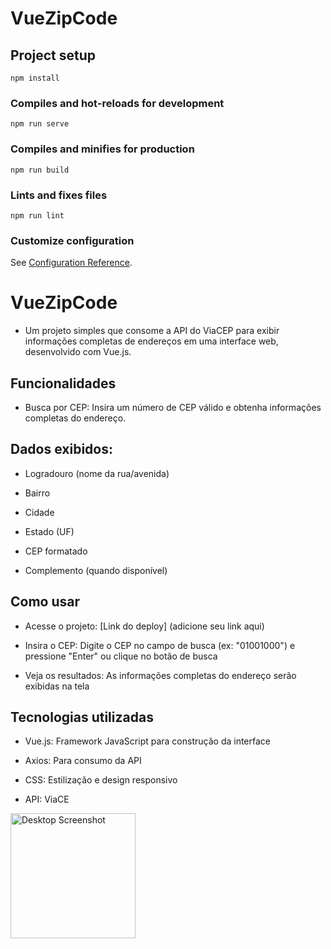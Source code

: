 # VueZipCode

## Project setup
```
npm install
```

### Compiles and hot-reloads for development
```
npm run serve
```

### Compiles and minifies for production
```
npm run build
```

### Lints and fixes files
```
npm run lint
```

### Customize configuration
See [Configuration Reference](https://cli.vuejs.org/config/).


# VueZipCode

- Um projeto simples que consome a API do ViaCEP para exibir informações completas de endereços em uma interface web, desenvolvido com Vue.js.

## Funcionalidades
- Busca por CEP: Insira um número de CEP válido e obtenha informações completas do endereço.

## Dados exibidos:
- Logradouro (nome da rua/avenida)

- Bairro

- Cidade

- Estado (UF)

- CEP formatado

- Complemento (quando disponível)

## Como usar
- Acesse o projeto: [Link do deploy] (adicione seu link aqui)

- Insira o CEP: Digite o CEP no campo de busca (ex: "01001000") e pressione "Enter" ou clique no botão de busca

- Veja os resultados: As informações completas do endereço serão exibidas na tela

## Tecnologias utilizadas
- Vue.js: Framework JavaScript para construção da interface

- Axios: Para consumo da API

- CSS: Estilização e design responsivo

- API: ViaCE


<img src="https://i.imgur.com/Sv1JAFn.png" alt="Desktop Screenshot" width="200" height="200"/>